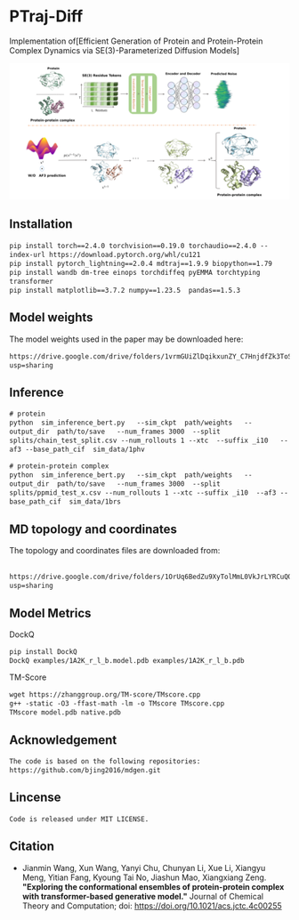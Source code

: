 # PTraj-Diff

Implementation of[Efficient Generation of Protein and Protein-Protein Complex Dynamics via SE(3)-Parameterized Diffusion Models]

![TOC.png](TOC.png)


## Installation

```
pip install torch==2.4.0 torchvision==0.19.0 torchaudio==2.4.0 --index-url https://download.pytorch.org/whl/cu121 
pip install pytorch_lightning==2.0.4 mdtraj==1.9.9 biopython==1.79
pip install wandb dm-tree einops torchdiffeq pyEMMA torchtyping transformer
pip install matplotlib==3.7.2 numpy==1.23.5  pandas==1.5.3

```

## Model weights
The model weights used in the paper may be downloaded here:

```
https://drive.google.com/drive/folders/1vrmGUiZlDqikxunZY_C7HnjdfZk3ToSc?usp=sharing

```

## Inference
```
# protein
python  sim_inference_bert.py   --sim_ckpt  path/weights   --output_dir  path/to/save   --num_frames 3000  --split splits/chain_test_split.csv --num_rollouts 1 --xtc  --suffix _i10   --af3 --base_path_cif  sim_data/1phv
```

```
# protein-protein complex
python  sim_inference_bert.py   --sim_ckpt  path/weights   --output_dir  path/to/save   --num_frames 3000  --split splits/ppmid_test_x.csv --num_rollouts 1 --xtc --suffix _i10  --af3 --base_path_cif  sim_data/1brs
```
 
## MD topology and coordinates
The topology and coordinates files are downloaded from: 
```
 https://drive.google.com/drive/folders/1OrUq6BedZu9XyTolMmL0VkJrLYRCuQQn?usp=sharing
```

## Model Metrics
DockQ
```
pip install DockQ
DockQ examples/1A2K_r_l_b.model.pdb examples/1A2K_r_l_b.pdb
```
TM-Score
```
wget https://zhanggroup.org/TM-score/TMscore.cpp
g++ -static -O3 -ffast-math -lm -o TMscore TMscore.cpp
TMscore model.pdb native.pdb
```

## Acknowledgement
```
The code is based on the following repositories:
https://github.com/bjing2016/mdgen.git

```

## Lincense
```
Code is released under MIT LICENSE.
```

## Citation

*  Jianmin Wang, Xun Wang, Yanyi Chu, Chunyan Li, Xue Li, Xiangyu Meng, Yitian Fang, Kyoung Tai No, Jiashun Mao, Xiangxiang Zeng. **"Exploring the conformational ensembles of protein-protein complex with transformer-based generative model."** Journal of Chemical Theory and Computation; doi: https://doi.org/10.1021/acs.jctc.4c00255



